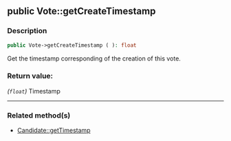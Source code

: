 ## public Vote::getCreateTimestamp

### Description    

```php
public Vote->getCreateTimestamp ( ): float
```

Get the timestamp corresponding of the creation of this vote.
    

### Return value:   

*(```float```)* Timestamp


---------------------------------------

### Related method(s)      

* [Candidate::getTimestamp](/Docs/MethodsReferences/Candidate%20Class/public%20Candidate--getTimestamp.md)    
